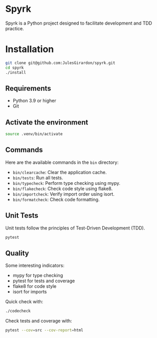 # Spyrk

Spyrk is a Python project designed to facilitate development and TDD practice.

# Installation

```bash
git clone git@github.com:JulesGirardon/spyrk.git
cd spyrk
./install
```

## Requirements

- Python 3.9 or higher
- Git

## Activate the environment

```bash
source .venv/bin/activate
```

## Commands

Here are the available commands in the `bin` directory:

- `bin/clearcache`: Clear the application cache.
- `bin/tests`: Run all tests.
- `bin/typecheck`: Perform type checking using mypy.
- `bin/flakecheck`: Check code style using flake8.
- `bin/importcheck`: Verify import order using isort.
- `bin/formatcheck`: Check code formatting.

## Unit Tests

Unit tests follow the principles of Test-Driven Development (TDD).

```bash
pytest
```

## Quality

Some interesting indicators:

- mypy for type checking
- pytest for tests and coverage
- flake8 for code style
- isort for imports

Quick check with:

```bash
./codecheck
```

Check tests and coverage with:

```bash
pytest --cov=src --cov-report=html
```
